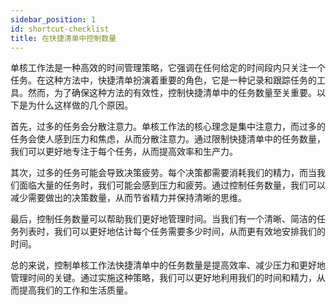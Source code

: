 ```yaml
---
sidebar_position: 1
id: shortcut-checklist
title: 在快捷清单中控制数量
---
```


单核工作法是一种高效的时间管理策略，它强调在任何给定的时间段内只关注一个任务。在这种方法中，快捷清单扮演着重要的角色，它是一种记录和跟踪任务的工具。然而，为了确保这种方法的有效性，控制快捷清单中的任务数量至关重要。以下是为什么这样做的几个原因。

首先，过多的任务会分散注意力。单核工作法的核心理念是集中注意力，而过多的任务会使人感到压力和焦虑，从而分散注意力。通过限制快捷清单中的任务数量，我们可以更好地专注于每个任务，从而提高效率和生产力。

其次，过多的任务可能会导致决策疲劳。每个决策都需要消耗我们的精力，而当我们面临大量的任务时，我们可能会感到压力和疲劳。通过控制任务数量，我们可以减少需要做出的决策数量，从而节省精力并保持清晰的思维。

最后，控制任务数量可以帮助我们更好地管理时间。当我们有一个清晰、简洁的任务列表时，我们可以更好地估计每个任务需要多少时间，从而更有效地安排我们的时间。

总的来说，控制单核工作法快捷清单中的任务数量是提高效率、减少压力和更好地管理时间的关键。通过实施这种策略，我们可以更好地利用我们的时间和精力，从而提高我们的工作和生活质量。

